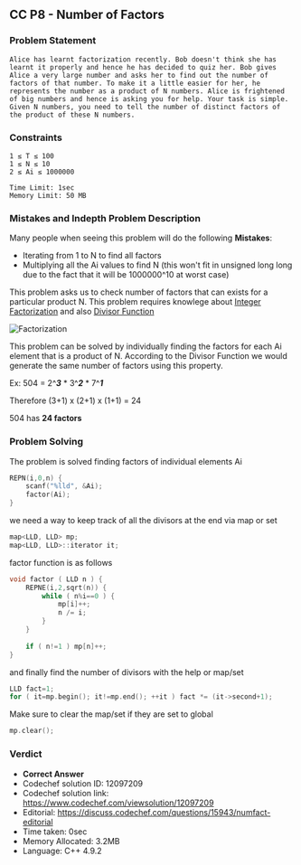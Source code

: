 ## CC P8 - Number of Factors

### Problem Statement

```
Alice has learnt factorization recently. Bob doesn't think she has learnt it properly and hence he has decided to quiz her. Bob gives Alice a very large number and asks her to find out the number of factors of that number. To make it a little easier for her, he represents the number as a product of N numbers. Alice is frightened of big numbers and hence is asking you for help. Your task is simple. Given N numbers, you need to tell the number of distinct factors of the product of these N numbers.
```

### Constraints

```
1 ≤ T ≤ 100
1 ≤ N ≤ 10
2 ≤ Ai ≤ 1000000

Time Limit: 1sec
Memory Limit: 50 MB
```

### Mistakes and Indepth Problem Description

Many people when seeing this problem will do the following **Mistakes**: 

- Iterating from 1 to N to find all factors
- Multiplying all the Ai values to find N (this won't fit in unsigned long long due to the fact that it will be 1000000^10 at worst case)

This problem asks us to check number of factors that can exists for a particular product N. This problem requires knowlege about [Integer Factorization](https://en.wikipedia.org/wiki/Integer_factorization) and also [Divisor Function](https://en.wikipedia.org/wiki/Divisor_function)

![Factorization](https://upload.wikimedia.org/wikipedia/commons/thumb/b/bf/PrimeDecompositionExample.svg/190px-PrimeDecompositionExample.svg.png)

This problem can be solved by individually finding the factors for each Ai element that is a product of N. According to the Divisor Function we would generate the same number of factors using this property.

Ex: 504 = 2^***3*** * 3^***2*** * 7^***1***

Therefore (3+1) x (2+1) x (1+1) = 24 

504 has **24 factors**

### Problem Solving

The problem is solved finding factors of individual elements Ai

```C++
REPN(i,0,n) {
    scanf("%lld", &Ai);
    factor(Ai);
}
```

we need a way to keep track of all the divisors at the end via map or set

```C++
map<LLD, LLD> mp;
map<LLD, LLD>::iterator it;
```

factor function is as follows

```C++
void factor ( LLD n ) {
	REPNE(i,2,sqrt(n)) {
		while ( n%i==0 ) {
			mp[i]++;
			n /= i;
		}
	}
	
	if ( n!=1 ) mp[n]++;
}
```

and finally find the number of divisors with the help or map/set

```C++
LLD fact=1;
for ( it=mp.begin(); it!=mp.end(); ++it ) fact *= (it->second+1);
```

Make sure to clear the map/set if they are set to global

```C++
mp.clear();
```

### Verdict

- **Correct Answer**
- Codechef solution ID: 12097209
- Codechef solution link: https://www.codechef.com/viewsolution/12097209
- Editorial: https://discuss.codechef.com/questions/15943/numfact-editorial
- Time taken: 0sec
- Memory Allocated: 3.2MB
- Language: C++ 4.9.2
